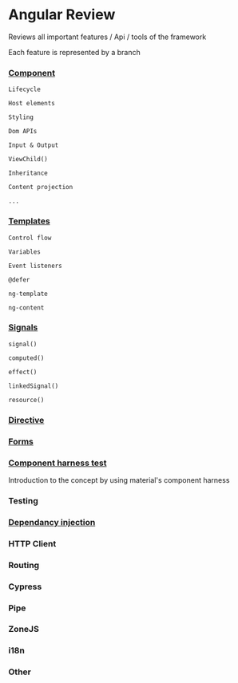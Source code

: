 # Angular Review

Reviews all important features / Api / tools of the framework

Each feature is represented by a branch

###  [Component](https://github.com/iliasse-e/angular_review/tree/component)

```
Lifecycle

Host elements

Styling

Dom APIs

Input & Output

ViewChild()

Inheritance

Content projection

...
```

### [Templates](https://github.com/iliasse-e/angular_review/tree/templates)
```
Control flow

Variables

Event listeners

@defer

ng-template

ng-content
```
### [Signals](https://github.com/iliasse-e/angular_review/tree/signal)

```
signal()

computed()

effect()

linkedSignal()

resource()
```
### [Directive](https://github.com/iliasse-e/angular_review/tree/directive)

### [Forms](https://github.com/iliasse-e/angular_review/tree/forms)

### [Component harness test](https://github.com/iliasse-e/angular_review/tree/harness_testing)

Introduction to the concept by using material's component harness

### Testing

### [Dependancy injection](https://github.com/iliasse-e/angular_review/tree/dependency-injection)

### HTTP Client

### Routing


### Cypress

### Pipe

### ZoneJS

### i18n

### Other
